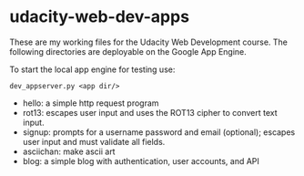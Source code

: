 udacity-web-dev-apps
====================

These are my working files for the Udacity Web Development course.
The following directories are deployable on the Google App Engine.

To start the local app engine for testing use:

`dev_appserver.py <app dir/>`

* hello: a simple http request program
* rot13: escapes user input and uses the ROT13 cipher to convert text input.
* signup: prompts for a username password and email (optional); escapes user
input and must validate all fields.
* asciichan: make ascii art
* blog: a simple blog with authentication, user accounts, and API
 
